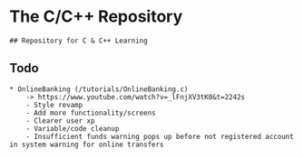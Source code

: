 # The C/C++ Repository
    ## Repository for C & C++ Learning

## Todo
    * OnlineBanking (/tutorials/OnlineBanking.c)
        -> https://www.youtube.com/watch?v=_lFnjXV3tK0&t=2242s
        - Style revamp
        - Add more functionality/screens
        - Clearer user xp
        - Variable/code cleanup
        - Insufficient funds warning pops up before not registered account in system warning for online transfers
        